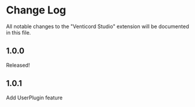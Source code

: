 # Change Log

All notable changes to the "Venticord Studio" extension will be documented in this file.

## 1.0.0
Released!

## 1.0.1
Add UserPlugin feature